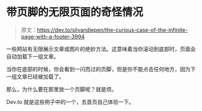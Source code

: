 # 带页脚的无限页面的奇怪情况

> 原文：<https://dev.to/silvandiepen/the-curious-case-of-the-infinite-page-with-a-footer-3994>

一些网站有无限展示文章或图片的绝妙方法。这意味着当你滚动到底部时，页面会自动加载下一组文章。

当你在底部的时候，你会看到一闪而过的页脚，但是你不能点击任何地方，因为下一组文章已经被加载了。

那么，为什么要在那里放一个页脚呢？就是烦。

Dev.to 就是这些例子中的一个，去首页自己体验一下。